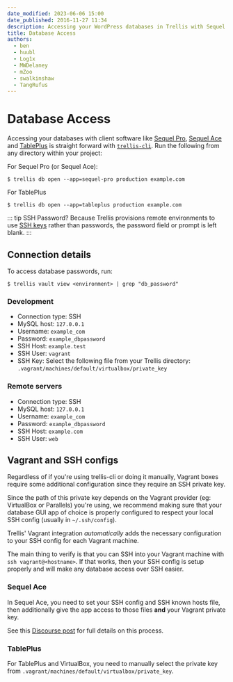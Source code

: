 ```yaml
---
date_modified: 2023-06-06 15:00
date_published: 2016-11-27 11:34
description: Accessing your WordPress databases in Trellis with Sequel Pro or TablePlus just requires some initial configuration. phpMyAdmin not necessary.
title: Database Access
authors:
  - ben
  - huubl
  - Log1x
  - MWDelaney
  - mZoo
  - swalkinshaw
  - TangRufus
---
```


# Database Access

Accessing your databases with client software like [Sequel Pro](https://www.sequelpro.com/), [Sequel Ace](https://sequel-ace.com/) and [TablePlus](http://tableplus.com/) is straight forward with [`trellis-cli`](https://github.com/roots/trellis-cli). Run the following from any directory within your project:

For Sequel Pro (or Sequel Ace):
```shell
$ trellis db open --app=sequel-pro production example.com
```

For TablePlus
```shell
$ trellis db open --app=tableplus production example.com
```

::: tip SSH Password?
Because Trellis provisions remote environments to use [SSH keys](/trellis/docs/ssh-keys/) rather than passwords, the password field or prompt is left blank.
:::

## Connection details

To access database passwords, run:

```shell
$ trellis vault view <environment> | grep "db_password"
```

### Development

* Connection type: SSH
* MySQL host: `127.0.0.1`
* Username: `example_com`
* Password: `example_dbpassword`
* SSH Host: `example.test`
* SSH User: `vagrant`
* SSH Key: Select the following file from your Trellis directory: `.vagrant/machines/default/virtualbox/private_key`

### Remote servers

* Connection type: SSH
* MySQL host: `127.0.0.1`
* Username: `example_com`
* Password: `example_dbpassword`
* SSH Host: `example.com`
* SSH User: `web`

## Vagrant and SSH configs

Regardless of if you're using trellis-cli or doing it manually, Vagrant boxes
require some additional configuration since they require an SSH private key.

Since the path of this private key depends on the Vagrant provider (eg:
VirtualBox or Parallels) you're using, we recommend making sure that your
database GUI app of choice is properly configured to respect your local SSH
config (usually in `~/.ssh/config`).

Trellis' Vagrant integration _automatically_ adds the necessary configuration to
your SSH config for each Vagrant machine.

The main thing to verify is that you can SSH into your Vagrant machine with `ssh vagrant@<hostname>`.
If that works, then your SSH config is setup properly and will make any database
access over SSH easier.

### Sequel Ace

In Sequel Ace, you need to set your SSH config and SSH known hosts file, then
additionally give the app access to those files **and** your Vagrant private
key.

See this [Discourse
post](https://discourse.roots.io/t/advice-for-trellis-db-open-with-vagrant-dev-box/22002/3?u=swalkinshaw)
for full details on this process.

### TablePlus
  
For TablePlus and VirtualBox, you need to manually select the private key from `.vagrant/machines/default/virtualbox/private_key`.
